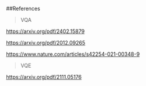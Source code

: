 ##References

>VQA

https://arxiv.org/pdf/2402.15879

https://arxiv.org/pdf/2012.09265

https://www.nature.com/articles/s42254-021-00348-9

>VQE

https://arxiv.org/pdf/2111.05176
